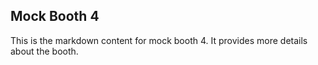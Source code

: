 ## Mock Booth 4

This is the markdown content for mock booth 4. It provides more details about the booth.